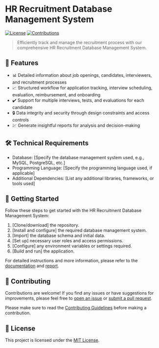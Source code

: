 

# HR Recruitment Database Management System

[![License](https://img.shields.io/badge/License-MIT-blue.svg)](https://opensource.org/licenses/MIT)
[![Contributions](https://img.shields.io/badge/Contributions-Welcome-brightgreen.svg)](CONTRIBUTING.md)

> Efficiently track and manage the recruitment process with our comprehensive HR Recruitment Database Management System.

## :rocket: Features

- :bar_chart: Detailed information about job openings, candidates, interviewers, and recruitment processes
- :chart_with_upwards_trend: Structured workflow for application tracking, interview scheduling, evaluation, reimbursement, and onboarding
- :heavy_check_mark: Support for multiple interviews, tests, and evaluations for each candidate
- :lock: Data integrity and security through design constraints and access controls
- :chart: Generate insightful reports for analysis and decision-making

## :hammer_and_wrench: Technical Requirements

- Database: [Specify the database management system used, e.g., MySQL, PostgreSQL, etc.]
- Programming Language: [Specify the programming language used, if applicable]
- Additional Dependencies: [List any additional libraries, frameworks, or tools used]

## :rocket: Getting Started

Follow these steps to get started with the HR Recruitment Database Management System:

1. [Clone/download] the repository.
2. [Install and configure] the required database management system.
3. [Import] the database schema and initial data.
4. [Set up] necessary user roles and access permissions.
5. [Configure] any environment variables or settings required.
6. [Build and run] the application.

For detailed instructions and more information, please refer to the [documentation](docs/) and [report](reports/).

## :handshake: Contributing

Contributions are welcome! If you find any issues or have suggestions for improvements, please feel free to [open an issue](../../issues) or [submit a pull request](../../pulls).

Please make sure to read the [Contributing Guidelines](CONTRIBUTING.md) before making a contribution.

## :page_facing_up: License

This project is licensed under the [MIT License](LICENSE).
